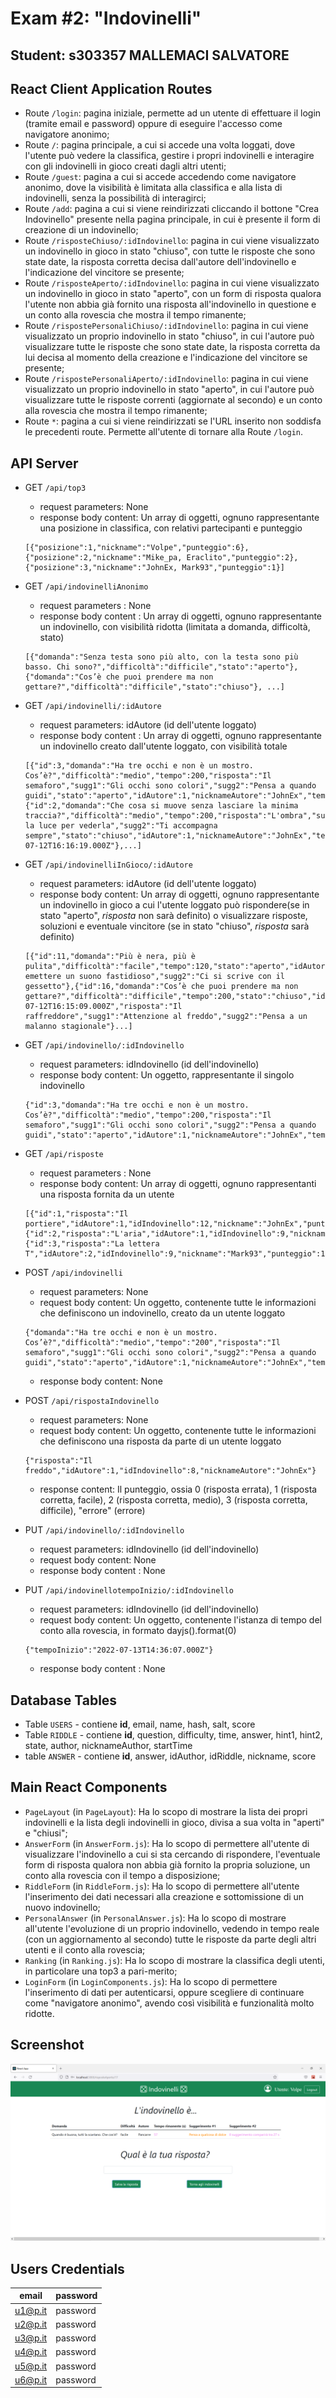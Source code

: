 # Exam #2: "Indovinelli"
## Student: s303357 MALLEMACI SALVATORE 

## React Client Application Routes
- Route `/login`: pagina iniziale, permette ad un utente di effettuare il login (tramite email e password) oppure di eseguire l'accesso come navigatore anonimo;
- Route `/`: pagina principale, a cui si accede una volta loggati, dove l'utente può vedere la classifica, gestire i propri indovinelli e interagire con gli indovinelli in gioco creati dagli altri utenti;
- Route `/guest`: pagina a cui si accede accedendo come navigatore anonimo, dove la visibilità è limitata alla classifica e alla lista di indovinelli, senza la possibilità di interagirci;
- Route `/add`: pagina a cui si viene reindirizzati cliccando il bottone "Crea Indovinello" presente nella pagina principale, in cui è presente il form di creazione di un indovinello;
- Route `/risposteChiuso/:idIndovinello`: pagina in cui viene visualizzato un indovinello in gioco in stato "chiuso", con tutte le risposte che sono state date, la risposta corretta decisa dall'autore dell'indovinello e l'indicazione del vincitore se presente; 
- Route `/risposteAperto/:idIndovinello`: pagina in cui viene visualizzato un indovinello in gioco in stato "aperto", con un form di risposta qualora l'utente non abbia già fornito una risposta all'indovinello in questione e un conto alla rovescia che mostra il tempo rimanente;
- Route `/rispostePersonaliChiuso/:idIndovinello`: pagina in cui viene visualizzato un proprio indovinello in stato "chiuso", in cui l'autore può visualizzare tutte le risposte che sono state date, la risposta corretta da lui decisa al momento della creazione e l'indicazione del vincitore se presente;
- Route `/rispostePersonaliAperto/:idIndovinello`: pagina in cui viene visualizzato un proprio indovinello in stato "aperto", in cui l'autore può visualizzare tutte le risposte correnti (aggiornate al secondo) e un conto alla rovescia che mostra il tempo rimanente;
- Route `*`: pagina a cui si viene reindirizzati se l'URL inserito non soddisfa le precedenti route. Permette all'utente di tornare alla Route `/login`.

## API Server

- GET `/api/top3`
  - request parameters: None
  - response body content: Un array di oggetti, ognuno rappresentante una posizione in classifica, con relativi partecipanti e punteggio
  ```
  [{"posizione":1,"nickname":"Volpe","punteggio":6},{"posizione":2,"nickname":"Mike_pa, Eraclito","punteggio":2},{"posizione":3,"nickname":"JohnEx, Mark93","punteggio":1}]
  ```
- GET `/api/indovinelliAnonimo`
  - request parameters : None
  - response body content : Un array di oggetti, ognuno rappresentante un indovinello, con visibilità ridotta (limitata a domanda, difficoltà, stato)
  ```
  [{"domanda":"Senza testa sono più alto, con la testa sono più basso. Chi sono?","difficoltà":"difficile","stato":"aperto"}, {"domanda":"Cos’è che puoi prendere ma non gettare?","difficoltà":"difficile","stato":"chiuso"}, ...]
  ```
- GET `/api/indovinelli/:idAutore`
  - request parameters: idAutore (id dell'utente loggato)
  - response body content : Un array di oggetti, ognuno rappresentante un indovinello creato dall'utente loggato, con visibilità totale
  ```
  [{"id":3,"domanda":"Ha tre occhi e non è un mostro. Cos’è?","difficoltà":"medio","tempo":200,"risposta":"Il semaforo","sugg1":"Gli occhi sono colori","sugg2":"Pensa a quando guidi","stato":"aperto","idAutore":1,"nicknameAutore":"JohnEx","tempoInizio":null}, {"id":2,"domanda":"Che cosa si muove senza lasciare la minima traccia?","difficoltà":"medio","tempo":200,"risposta":"L'ombra","sugg1":"Serve la luce per vederla","sugg2":"Ti accompagna sempre","stato":"chiuso","idAutore":1,"nicknameAutore":"JohnEx","tempoInizio":"2022-07-12T16:16:19.000Z"},...]
  ```
- GET `/api/indovinelliInGioco/:idAutore`
  - request parameters: idAutore (id dell'utente loggato)
  - response body content: Un array di oggetti, ognuno rappresentante un indovinello in gioco a cui l'utente loggato può rispondere(se in stato "aperto", *risposta* non sarà definito) o visualizzare risposte, soluzioni e eventuale vincitore (se in stato "chiuso", *risposta* sarà definito)
  ```
  [{"id":11,"domanda":"Più è nera, più è pulita","difficoltà":"facile","tempo":120,"stato":"aperto","idAutore":4,"nicknameAutore":"Mike_pa","tempoInizio":null,"sugg1":"Può emettere un suono fastidioso","sugg2":"Ci si scrive con il gessetto"},{"id":16,"domanda":"Cos’è che puoi prendere ma non gettare?","difficoltà":"difficile","tempo":200,"stato":"chiuso","idAutore":6,"nicknameAutore":"Pancarre","tempoInizio":"2022-07-12T16:15:09.000Z","risposta":"Il raffreddore","sugg1":"Attenzione al freddo","sugg2":"Pensa a un malanno stagionale"}...]
  ```
- GET `/api/indovinello/:idIndovinello`
  - request parameters: idIndovinello (id dell'indovinello)
  - response body content: Un oggetto, rappresentante il singolo indovinello
  ```
  {"id":3,"domanda":"Ha tre occhi e non è un mostro. Cos’è?","difficoltà":"medio","tempo":200,"risposta":"Il semaforo","sugg1":"Gli occhi sono colori","sugg2":"Pensa a quando guidi","stato":"aperto","idAutore":1,"nicknameAutore":"JohnEx","tempoInizio":null}
  ```
- GET `/api/risposte`
  - request parameters : None 
  - response body content: Un array di oggetti, ognuno rappresentanti una risposta fornita da un utente
  ```
  [{"id":1,"risposta":"Il portiere","idAutore":1,"idIndovinello":12,"nickname":"JohnEx","punteggio":1},{"id":2,"risposta":"L'aria","idAutore":1,"idIndovinello":9,"nickname":"JohnEx","punteggio":0},{"id":3,"risposta":"La lettera T","idAutore":2,"idIndovinello":9,"nickname":"Mark93","punteggio":1},...]
  ```
- POST `/api/indovinelli`
  - request parameters: None
  - request body content: Un oggetto, contenente tutte le informazioni che definiscono un indovinello, creato da un utente loggato
  ```
  {"domanda":"Ha tre occhi e non è un mostro. Cos’è?","difficoltà":"medio","tempo":"200","risposta":"Il semaforo","sugg1":"Gli occhi sono colori","sugg2":"Pensa a quando guidi","stato":"aperto","idAutore":1,"nicknameAutore":"JohnEx","tempoInizio":null}
  ```
  - response body content: None 
- POST `/api/rispostaIndovinello`
  - request parameters: None
  - request body content: Un oggetto, contenente tutte le informazioni che definiscono una risposta da parte di un utente loggato
  ```
  {"risposta":"Il freddo","idAutore":1,"idIndovinello":8,"nicknameAutore":"JohnEx"}
  ```
  - response content: Il punteggio, ossia 0 (risposta errata), 1 (risposta corretta, facile), 2 (risposta corretta, medio), 3 (risposta corretta, difficile), "errore" (errore)
- PUT `/api/indovinello/:idIndovinello`
  - request parameters: idIndovinello (id dell'indovinello)
  - request body content: None
  - response body content : None

- PUT `/api/indovinellotempoInizio/:idIndovinello`
  - request parameters: idIndovinello (id dell'indovinello)
  - request body content: Un oggetto, contenente l'istanza di tempo del conto alla rovescia, in formato dayjs().format(0)
  ```
  {"tempoInizio":"2022-07-13T14:36:07.000Z"}
  ```
  - response body content : None

## Database Tables

- Table `USERS` - contiene **id**, email, name, hash, salt, score
- Table `RIDDLE` - contiene **id**, question, difficulty, time, answer, hint1, hint2, state, author, nicknameAuthor, startTime
- table `ANSWER` - contiene **id**, answer, idAuthor, idRiddle, nickname, score

## Main React Components
- `PageLayout` (in `PageLayout`): Ha lo scopo di mostrare la lista dei propri indovinelli e la lista degli indovinelli in gioco, divisa a sua volta in "aperti" e "chiusi";
- `AnswerForm` (in `AnswerForm.js`): Ha lo scopo di permettere all'utente di visualizzare l'indovinello a cui si sta cercando di rispondere, l'eventuale form di risposta qualora non abbia già fornito la propria soluzione, un conto alla rovescia con il tempo a disposizione;
- `RiddleForm` (in `RiddleForm.js`): Ha lo scopo di permettere all'utente l'inserimento dei dati necessari alla creazione e sottomissione di un nuovo indovinello; 
- `PersonalAnswer` (in `PersonalAnswer.js`): Ha lo scopo di mostrare all'utente l'evoluzione di un proprio indovinello, vedendo in tempo reale (con un aggiornamento al secondo) tutte le risposte da parte degli altri utenti e il conto alla rovescia;
- `Ranking` (in `Ranking.js`): Ha lo scopo di mostrare la classifica degli utenti, in particolare una top3 a pari-merito;
- `LoginForm` (in `LoginComponents.js`): Ha lo scopo di permettere l'inserimento di dati per autenticarsi, oppure scegliere di continuare come "navigatore anonimo", avendo così visibilità e funzionalità molto ridotte.

## Screenshot

![Screenshot](./img/screenshot.png)

## Users Credentials

| email | password |
|-------|----------|
| u1@p.it | password |
| u2@p.it | password |
| u3@p.it	| password |
| u4@p.it	| password |
| u5@p.it	| password |
| u6@p.it	| password |